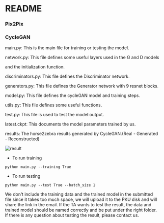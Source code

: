 # README

### Pix2Pix



### CycleGAN

main.py:  This is the main file for training or testing the model.

network.py:  This file defines some useful layers used in the G and D models

and the initialization function.

discriminators.py:  This file defines the Discriminator network.

generators.py:  This file defines the Generator network with 9 resnet blocks.

model.py:  This file defines the cycleGAN model and training steps.

utils.py:  This file defines some useful functions.

test.py:  This file is used to test the model output.

latest.ckpt:  This documents the model parameters trained by us.

results:  The horse2zebra results generated by CycleGAN.(Real - Generated - Reconstructed)

![result](C:\Users\徐锦成\Desktop\result.jpg)

- To run training

```
python main.py --training True
```

- To run testing

```
python main.py --test True --batch_size 1
```

We don't include the training data and the trained model in the submitted file since it takes too much space, we will upload it to the PKU disk and will share the link in the email. If the TA wants to test the result, the data and trained model should be named correctly and be put under the right folder. If there is any question about testing the result, please contact us.
